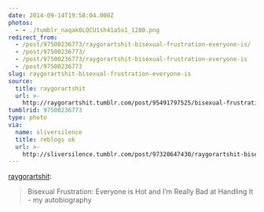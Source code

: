 ```yaml
---
date: 2014-09-14T19:58:04.000Z
photos:
  - - ./tumblr_naqak0LQCU1sh41a5o1_1280.png
redirect_from:
  - /post/97500236773/raygorartshit-bisexual-frustration-everyone-is/
  - /post/97500236773/
  - /post/97500236773/raygorartshit-bisexual-frustration-everyone-is
  - /post/97500236773
slug: raygorartshit-bisexual-frustration-everyone-is
source:
  title: raygorartshit
  url: >-
    http://raygorartshit.tumblr.com/post/95491797525/bisexual-frustration-everyone-is-hot-and-im
tumblrid: 97500236773
type: photo
via:
  name: sliversilence
  title: reblogs ok
  url: >-
    http://sliversilence.tumblr.com/post/97320647430/raygorartshit-bisexual-frustration-everyone-is
---
```

<p><a class="tumblr_blog" href="http://raygorartshit.tumblr.com/post/95491797525/bisexual-frustration-everyone-is-hot-and-im">raygorartshit</a>:</p>
<blockquote>
<p>Bisexual Frustration: Everyone is Hot and I’m Really Bad at Handling It - my autobiography</p>
</blockquote>
